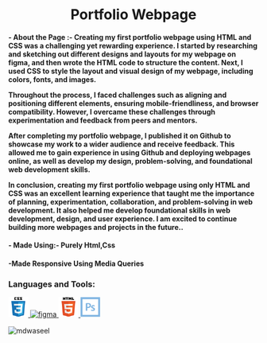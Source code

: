 <h1 align="center">Portfolio Webpage</h1>
<h4>- About the Page :- Creating my first portfolio webpage using HTML and CSS was a challenging yet rewarding experience. I started by researching and sketching out different designs and layouts for my webpage on figma, and then wrote the HTML code to structure the content. Next, I used CSS to style the layout and visual design of my webpage, including colors, fonts, and images.

Throughout the process, I faced challenges such as aligning and positioning different elements, ensuring mobile-friendliness, and browser compatibility. However, I overcame these challenges through experimentation and feedback from peers and mentors.

After completing my portfolio webpage, I published it on Github to showcase my work to a wider audience and receive feedback. This allowed me to gain experience in using Github and deploying webpages online, as well as develop my design, problem-solving, and foundational web development skills.

In conclusion, creating my first portfolio webpage using only HTML and CSS was an excellent learning experience that taught me the importance of planning, experimentation, collaboration, and problem-solving in web development. It also helped me develop foundational skills in web development, design, and user experience. I am excited to continue building more webpages and projects in the future..</h4>

<h4>- Made Using:- Purely Html,Css</h4>

<h4>-Made Responsive Using Media Queries</h4>



<h3 align="left">Languages and Tools:</h3>
<p align="left"> <a href="https://www.w3schools.com/css/" target="_blank" rel="noreferrer"> <img src="https://raw.githubusercontent.com/devicons/devicon/master/icons/css3/css3-original-wordmark.svg" alt="css3" width="40" height="40"/> </a> <a href="https://www.figma.com/" target="_blank" rel="noreferrer"> <img src="https://www.vectorlogo.zone/logos/figma/figma-icon.svg" alt="figma" width="40" height="40"/> </a> <a href="https://www.w3.org/html/" target="_blank" rel="noreferrer"> <img src="https://raw.githubusercontent.com/devicons/devicon/master/icons/html5/html5-original-wordmark.svg" alt="html5" width="40" height="40"/> </a> <a href="https://www.photoshop.com/en" target="_blank" rel="noreferrer"> <img src="https://raw.githubusercontent.com/devicons/devicon/master/icons/photoshop/photoshop-line.svg" alt="photoshop" width="40" height="40"/> </a> </p>

<p><img align="center" src="https://github-readme-stats.vercel.app/api/top-langs?username=mdwaseel&show_icons=true&locale=en&layout=compact" alt="mdwaseel" /></p>
